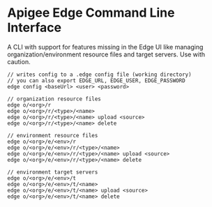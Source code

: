 # Apigee Edge Command Line Interface

A CLI with support for features missing in the Edge UI like managing
organization/environment resource files and target servers.
Use with caution.

```
// writes config to a .edge config file (working directory)
// you can also export EDGE_URL, EDGE_USER, EDGE_PASSWORD
edge config <baseUrl> <user> <password>

// organization resource files
edge o/<org>/r
edge o/<org>/r/<type>/<name>
edge o/<org>/r/<type>/<name> upload <source>
edge o/<org>/r/<type>/<name> delete

// environment resource files
edge o/<org>/e/<env>/r
edge o/<org>/e/<env>/r/<type>/<name>
edge o/<org>/e/<env>/r/<type>/<name> upload <source>
edge o/<org>/e/<env>/r/<type>/<name> delete

// environment target servers
edge o/<org>/e/<env>/t
edge o/<org>/e/<env>/t/<name>
edge o/<org>/e/<env>/t/<name> upload <source>
edge o/<org>/e/<env>/t/<name> delete
```
